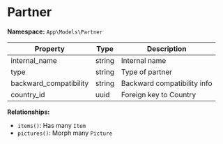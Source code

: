# Partner

**Namespace:** `App\Models\Partner`

| Property               | Type   | Description                 |
| ---------------------- | ------ | --------------------------- |
| internal_name          | string | Internal name               |
| type                   | string | Type of partner             |
| backward_compatibility | string | Backward compatibility info |
| country_id             | uuid   | Foreign key to Country      |

**Relationships:**

- `items()`: Has many `Item`
- `pictures()`: Morph many `Picture`
